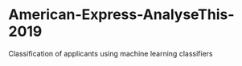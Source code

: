 # American-Express-AnalyseThis-2019
Classification of applicants using  machine learning classifiers
